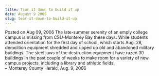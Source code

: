 ```yaml
---
title: Tear it down to build it up
date: August 9 2006
slug: tear-it-down-to-build-it-up
---
```


 



<span class="date">Posted on Aug 09, 2006    </span>
The late-summer serenity of an emply college campus is missing from
CSU-Monterey Bay these days. While students attended orientation
for the first day of school, which starts Aug. 28, demolition
equipment shredded and ripped up old and abandoned military
buildings. The steel jaws of the destruction equipment have razed
30 buildings in the past couple of weeks to make room for a variety
of new campus projects, including a library and athletic
fields.<br>
&#x2013; Monterey County Herald, Aug. 9, 2006<br/></br>




```
